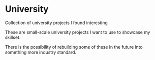 # University
Collection of university projects I found interesting

These are small-scale university projects I want to use to showcase my skillset.

There is the possibility of rebuilding some of these in the future into something more industry standard.
